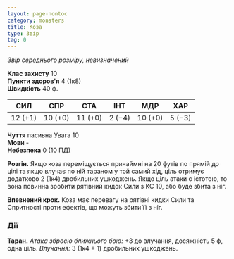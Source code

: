 ```yaml
---
layout: page-nontoc
category: monsters
title: Коза
type: Звір
tag: 0
---
```


_Звір середнього розміру, невизначений_

**Клас захисту** 10    
**Пункти здоров'я** 4 (1к8)    
**Швидкість** 40 ф.

| СИЛ     | СПР     | СТА     | ІНТ    | МДР     | ХАР    |
| ------- | ------- | ------- | ------ | ------- | ------ |
| 12 (+1) | 10 (+0) | 11 (+0) | 2 (−4) | 10 (+0) | 5 (−3) |

**Чуття** пасивна Увага 10    
**Мови** -    
**Небезпека** 0 (10 ПД)

**Розгін.** Якщо коза переміщується принаймні на 20 футів по прямій до цілі та якщо влучає по ній тараном у той самий хід, ціль отримує додатково 2 (1к4) дробильних ушкоджень. Якщо ціль атаки є істотою, то вона повинна зробити рятівний кидок Сили з КС 10, або буде збита з ніг.    

**Впевнений крок.** Коза має перевагу на рятівні кидки Сили та Спритності проти ефектів, що можуть збити її з ніг.

### Дії
**Таран.** _Атака зброєю ближнього бою:_ +3 до влучання, досяжність 5 ф, одна ціль. _Влучання:_ 3 (1к4 + 1) дробильних ушкоджень.
